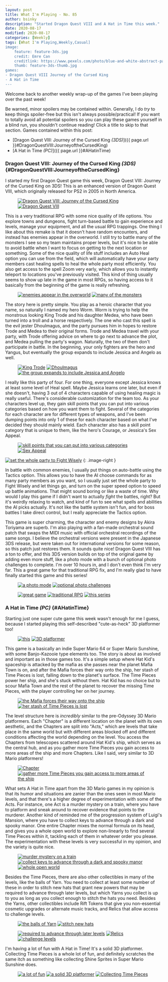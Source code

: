 ```yaml
---
layout: post
title: What I'm Playing - No. 85
author: bsinky
description: "Started Dragon Quest VIII and A Hat in Time this week."
date: 2020-08-17
modified: 2020-08-17
categories: [Weekly]
tags: [What I'm Playing,Weekly,Casual]
image:
    feature: feature-3ds.jpg
    credit: Emre Can
    creditlink: https://www.pexels.com/photo/blue-and-white-abstract-painting-2110951/
    thumb: feature-3ds-thumb.jpg
games:
- Dragon Quest VIII Journey of the Cursed King
- A Hat in Time
---
```


Welcome back to another weekly wrap-up of the games I've been playing over the
past week!

Be warned, minor spoilers may be contained within. Generally, I do *try* to keep
things spoiler-free but this isn't always possible/practical! If you want to
totally avoid all potential spoilers so you can play these games yourself in a
blind run, you shouldn't continue reading! Click a title to skip to that section.
Games contained within this post:

 - [Dragon Quest VIII: Journey of the Cursed King *(3DS)*]({{ page.url }}#DragonQuestVIII:JourneyoftheCursedKing)
 - [A Hat in Time *(PC)*]({{ page.url }}#AHatinTime)

<!--more-->

### Dragon Quest VIII: Journey of the Cursed King *(3DS)*    {#DragonQuestVIII:JourneyoftheCursedKing}

I started my first Dragon Quest game this week, Dragon Quest VIII: Journey of
the Cursed King on 3DS! This is an enhanced version of Dragon Quest VIII, which
originally released for PS2 in 2005 in North America.

<figure class="half">
    <a href="https://i.imgur.com/FpEKTJE.png"><img src="https://i.imgur.com/FpEKTJEm.png" alt="Dragon Quest VIII: Journey of the Cursed King"/></a>
    <a href="https://i.imgur.com/z0PciGZ.png"><img src="https://i.imgur.com/z0PciGZm.png" alt="Dragon Quest VIII"/></a>
</figure>

This is a very traditional RPG with some nice quality of life options. You
explore towns and dungeons, fight turn-based battle to gain experience and
levels, manage your equipment, and all the usual RPG trappings. One thing I like
about this remake is that it doesn't have random encounters, and instead has
enemies appear in the overworld. I still try to battle many of the monsters I
see so my team maintains proper levels, but it's nice to be able to avoid battle
when I want to focus on getting to the next location or something. Some of the
nice quality of life stuff includes an Auto Heal option you can use from the
field, which will automatically have your party members cast healing spells to
heal the whole party most efficiently. You also get access to the spell Zoom
very early, which allows you to instantly teleport to locations you've
previously visited. This kind of thing usually seems to show up late in the game
in most RPGs, so having access to it basically from the beginning of the game is
really refreshing.

<figure class="third center">
    <a href="https://i.imgur.com/yYZ3QVQ.png"><img src="https://i.imgur.com/yYZ3QVQm.png" alt="enemies appear in the overworld"/></a>
    <a href="https://i.imgur.com/1YAr8GA.png"><img src="https://i.imgur.com/1YAr8GAm.png" alt="many of the monsters"/></a>
</figure>

The story here is pretty simple. You play as a heroic character that you name,
so naturally I named my hero Worm. Worm is trying to help the monstrous looking
King Trode and his daughter Medea, who have been turned into a troll and a horse
respectively. The one who cast this spell is the evil jester Dhoulmagus, and the
party pursues him in hopes to restore Trode and Medea to their original forms.
Trode and Medea travel with your party, with Trode offering advice on where to
go next to advance the plot, and Medea pulling the party's wagon. Naturally, the
two of them don't participate in battle. In the beginning, your only fighters
are the hero and Yangus, but eventually the group expands to include Jessica and
Angelo as well.

<figure class="third">
    <a href="https://i.imgur.com/Wa3vpW0.png"><img src="https://i.imgur.com/Wa3vpW0m.png" alt="King Trode"/></a>
    <a href="https://i.imgur.com/0XCLGaB.png"><img src="https://i.imgur.com/0XCLGaBm.png" alt="Dhoulmagus"/></a>
    <a href="https://i.imgur.com/7clR4tm.png"><img src="https://i.imgur.com/7clR4tmm.png" alt="the group expands to include Jessica and Angelo"/></a>
</figure>

I really like this party of four. For one thing, everyone except Jessica knows
at least some level of Heal spell. Maybe Jessica learns one later, but even if
she doesn't, having 3 out of 4 characters capable of using healing magic is
really useful. There's considerable customization for the team too. As your
characters level up, they gain skill points that you can put into various
categories based on how you want them to fight. Several of the categories for
each character are for different types of weapons, and I've been dumping points
into only 1 of these for each character based on what I've decided they should
mainly wield. Each character also has a skill point category that is unique to
them, like the hero's Courage, or Jessica's Sex Appeal.

<figure class="third center">
    <a href="https://i.imgur.com/7rsFZ4v.png"><img src="https://i.imgur.com/7rsFZ4vm.png" alt="skill points that you can put into various categories"/></a>
    <a href="https://i.imgur.com/Vacp52Q.png"><img src="https://i.imgur.com/Vacp52Qm.png" alt="Sex Appeal"/></a>
</figure>

[![set the whole party to Fight Wisely](https://i.imgur.com/ln9o4sHm.png)](https://i.imgur.com/ln9o4sH.png)
{: .image-right }

In battle with common enemies, I usually put things on auto-battle using the
Tactics option. This allows you to have the AI choose commands for as many party
members as you want, so I usually just set the whole party to Fight Wisely and
let things go, and turn on the super speed option to speed up battle animations.
That might sound boring or like a waste of time. Why would I play this game if I
didn't want to actually *fight* the battles, right? But it's weirdly relaxing to
watch, and kind of fun to see what spells and abilities the AI picks actually.
It's not like the battle system isn't fun, and for boss battles I take direct
control, but I really appreciate the Tactics option.

This game is super charming, the character and enemy designs by Akira Toriyama
are superb. I'm also playing with a fan-made orchestral sound patch that swaps
the MIDI music with official orchestral recordings of the same songs. I believe
the orchestral versions were present in the Japanese 3DS release, but were taken
out for international versions for some reason, so this patch just restores
them. It sounds quite nice! Dragon Quest VIII has a ton to offer, and this 3DS
version builds on top of the original game by adding even more stuff, like a
photo mode with a bunch of optional photo challenges to complete. I'm over 10
hours in, and I don't even think I'm very far. This a great game for that
traditional RPG fix, and I'm really glad to have finally started this game and
this series!

<figure class="third center">
    <a href="https://i.imgur.com/UEHd3ZI.png"><img src="https://i.imgur.com/UEHd3ZIm.png" alt="a photo mode"/></a>
    <a href="https://i.imgur.com/UZigMoz.png"><img src="https://i.imgur.com/UZigMozm.png" alt="optional photo challenges"/></a>
</figure>
<figure class="third">
    <a href="https://i.imgur.com/s3cxD2i.jpg"><img src="https://i.imgur.com/s3cxD2im.jpg" alt="great game"/></a>
    <a href="https://i.imgur.com/mAY4BuI.jpg"><img src="https://i.imgur.com/mAY4BuIm.jpg" alt="traditional RPG"/></a>
    <a href="https://i.imgur.com/JR99wDb.jpg"><img src="https://i.imgur.com/JR99wDbm.jpg" alt="this series"/></a>
</figure>

### A Hat in Time *(PC)*    {#AHatinTime}

Starting just one super cute game this week wasn't enough for me I guess,
because I started playing this self-described "cute-as-heck" 3D platformer too!

<figure class="half">
    <a href="https://i.imgur.com/cOAyjLp.jpg"><img src="https://i.imgur.com/cOAyjLpm.jpg" alt="this"/></a>
    <a href="https://i.imgur.com/ICjBzNT.jpg"><img src="https://i.imgur.com/ICjBzNTm.jpg" alt="3D platformer"/></a>
</figure>

This game is a basically an indie Super Mario 64 or Super Mario Sunshine, with
some Banjo-Kazooie type elements too. The story is about as involved and
important as in those games too. It's a simple setup where Hat Kid's spaceship
is attacked by the mafia as she passes near the planet Mafia Town is on, and
after the Mafia forces their way onto the ship, her stash of Time Pieces is
lost, falling down to the planet's surface. The Time Pieces power her ship, and
she's stuck without them. Hat Kid has no choice but to scour Mafia Town and the
rest of the planet to recover the missing Time Pieces, with the player
controlling her on her journey.

<figure class="half">
    <a href="https://i.imgur.com/T9n14yo.jpg"><img src="https://i.imgur.com/T9n14yom.jpg" alt="the Mafia forces their way onto the ship"/></a>
    <a href="https://i.imgur.com/h2BLhXK.jpg"><img src="https://i.imgur.com/h2BLhXKm.jpg" alt="her stash of Time Pieces is lost"/></a>
</figure>

The level structure here is *incredibly* similar to the pre-Odyssey 3D Mario
platformers. Each "Chapter" is a different location on the planet with its own
aesthetic, and the Chapters are split into "Acts," which are levels that take
place in the same world but with different areas blocked off and different
conditions affecting the world depending on the level. You access the Chapters
from telescopes scattered around Hat Kid's ship, which serves as the central
hub, and as you gather more Time Pieces you gain access to more areas of the
ship and more Chapters. Like I said, very similar to 3D Mario platformers!

<figure class="half">
    <a href="https://i.imgur.com/IqQ8GUw.jpg"><img src="https://i.imgur.com/IqQ8GUwm.jpg" alt="Chapter"/></a>
    <a href="https://i.imgur.com/S4x22rv.jpg"><img src="https://i.imgur.com/S4x22rvm.jpg" alt="gather more Time Pieces you gain access to more areas of the ship"/></a>
</figure>

What sets A Hat in Time apart from the 3D Mario games in my opinion is that its
humor and situations are zanier than the ones seen in most Mario levels, and
that there's a higher degree of experimentation with some of the Acts. For
instance, one Act is a murder mystery on a train, where you have to platform and
sneak around to recover evidence that points to the murderer. Another kind of
reminded me of the progression system of Luigi's Mansion, where you have to
collect keys to advance through a dark and spooky manor. One entire Chapter
mixes the normal formula on its head, and gives you a whole open world to
explore non-linearly to find several Time Pieces within it, tackling each of
them in whatever order you please. The experimentation with these levels is very
successful in my opinion, and the variety is quite nice.

<figure class="third">
    <a href="https://i.imgur.com/s9zJ5w1.jpg"><img src="https://i.imgur.com/s9zJ5w1m.jpg" alt="murder mystery on a train"/></a>
    <a href="https://i.imgur.com/iaJjKWi.jpg"><img src="https://i.imgur.com/iaJjKWim.jpg" alt="collect keys to advance through a dark and spooky manor"/></a>
    <a href="https://i.imgur.com/7PJrXLF.jpg"><img src="https://i.imgur.com/7PJrXLFm.jpg" alt="whole open world"/></a>
</figure>

Besides the Time Pieces, there are also other collectibles in many of the
levels, like the balls of Yarn. You need to collect at least some number of
these in order to stitch new hats that grant new powers that may be required to
advance through later levels, but which Yarns you collect is up to you as long
as you collect enough to stitch the hats you need. Besides the Yarns, other
collectibles include Rift Tokens that give you non-essential cosmetic upgrades
or alternate music tracks, and Relics that allow access to challenge levels.

<figure class="half">
    <a href="https://i.imgur.com/vtxLzCF.jpg"><img src="https://i.imgur.com/vtxLzCFm.jpg" alt="the balls of Yarn"/></a>
    <a href="https://i.imgur.com/jikcqDM.jpg"><img src="https://i.imgur.com/jikcqDMm.jpg" alt="stitch new hats"/></a>
</figure>
<figure class="third">
    <a href="https://i.imgur.com/NRory1j.jpg"><img src="https://i.imgur.com/NRory1jm.jpg" alt="required to advance through later levels"/></a>
    <a href="https://i.imgur.com/apkkj6C.jpg"><img src="https://i.imgur.com/apkkj6Cm.jpg" alt="Relics"/></a>
    <a href="https://i.imgur.com/HumIaaz.jpg"><img src="https://i.imgur.com/HumIaazm.jpg" alt="challenge levels"/></a>
</figure>

I'm having a lot of fun with A Hat in Time! It's a solid 3D platformer.
Collecting Time Pieces is a whole lot of fun, and definitely scratches the same
itch as something like collecting Shine Sprites in Super Mario Sunshine does.

<figure class="third">
    <a href="https://i.imgur.com/GHzdRCA.jpg"><img src="https://i.imgur.com/GHzdRCAm.jpg" alt="a lot of fun"/></a>
    <a href="https://i.imgur.com/4bgNVNp.jpg"><img src="https://i.imgur.com/4bgNVNpm.jpg" alt="a solid 3D platformer"/></a>
    <a href="https://i.imgur.com/yZ9xorS.jpg"><img src="https://i.imgur.com/yZ9xorSm.jpg" alt="Collecting Time Pieces"/></a>
</figure>


